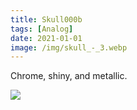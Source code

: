 ```yaml
---
title: Skull000b
tags: [Analog]
date: 2021-01-01
image: /img/skull_-_3.webp
---
```


Chrome, shiny, and metallic.

![](/img/skull_-_2.webp)